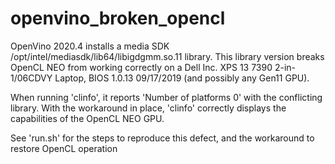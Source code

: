 # openvino_broken_opencl

OpenVino 2020.4 installs a media SDK /opt/intel/mediasdk/lib64/libigdgmm.so.11 library.  This library version breaks OpenCL NEO from working correctly on a Dell Inc. XPS 13 7390 2-in-1/06CDVY Laptop, BIOS 1.0.13 09/17/2019 (and possibly any Gen11 GPU).

When running 'clinfo', it reports 'Number of platforms 0' with the conflicting library.  With the workaround in place, 'clinfo' correctly displays the capabilities of the OpenCL NEO GPU.

See 'run.sh' for the steps to reproduce this defect, and the workaround to restore OpenCL operation
